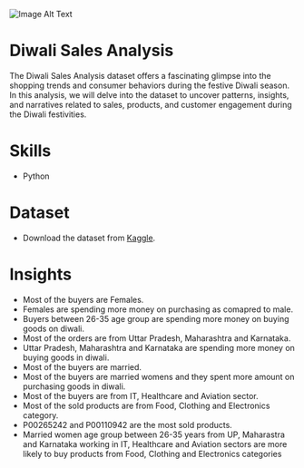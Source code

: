 ![Image Alt Text](https://i.postimg.cc/pVqC8NgH/Diwali-Sales-Image.jpg)

# Diwali Sales Analysis  
The Diwali Sales Analysis dataset offers a fascinating glimpse into the shopping trends and consumer behaviors during the festive Diwali season. In this analysis, we will delve into the dataset to uncover patterns, insights, and narratives related to sales, products, and customer engagement during the Diwali festivities.

# Skills
* Python
  
# Dataset  
* Download the dataset from [Kaggle](https://www.kaggle.com/datasets/bishtudas/diwali-sales-dataset?select=Diwali+Sales+Data.csv).
  
# Insights  
* Most of the buyers are Females.
* Females are spending more money on purchasing as comapred to male.
* Buyers between 26-35 age group are spending more money on buying goods on diwali.
* Most of the orders are from Uttar Pradesh, Maharashtra and Karnataka.
* Uttar Pradesh, Maharashtra and Karnataka are spending more money on buying goods in diwali.
* Most of the buyers are married.
* Most of the buyers are married womens and they spent more amount on purchasing goods in diwali.
* Most of the buyers are from IT, Healthcare and Aviation sector.
* Most of the sold products are from Food, Clothing and Electronics category.
* P00265242 and P00110942 are the most sold products.
* Married women age group between 26-35 years from UP, Maharastra and Karnataka working in IT, Healthcare and Aviation sectors are more likely to buy products from Food, Clothing and Electronics categories




























